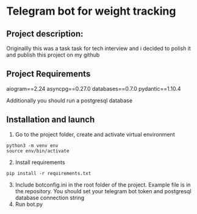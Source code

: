 # Telegram bot for weight tracking

## Project description: 
Originallly this was a task task for 
tech interview and i decided to polish it and publish this project on my github

## Project Requirements
aiogram==2.24
asyncpg==0.27.0
databases==0.7.0
pydantic==1.10.4

Additionally you should run a postgresql database

## Installation and launch
1. Go to the project folder, create and activate virtual environment
```
python3 -m venv env
source env/bin/activate
```
2. Install requirements
```
pip install -r requirements.txt
```
3. Include botconfig.ini in the root folder of the project. Example file is in the repository. You should set your telegram bot token and postgresql database connection string
4. Run bot.py
